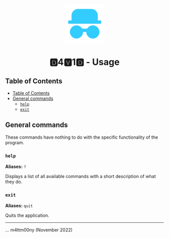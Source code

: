 <p align="center">
  <img alt="d4v1d" src="media/logo.png" width="125" height="125" />
</p>
<h1 align="center">🅳4🆅1🅳 - Usage</h1>

## Table of Contents

- [Table of Contents](#table-of-contents)
- [General commands](#general-commands)
  - [`help`](#help)
  - [`exit`](#exit)

## General commands

These commands have nothing to do with the specific functionality of the program.

### `help`

**Aliases:** `?`

Displays a list of all available commands with a short description of what they do.

### `exit`

**Aliases:** `quit`

Quits the application.

---

... m4ttm00ny (November 2022)
